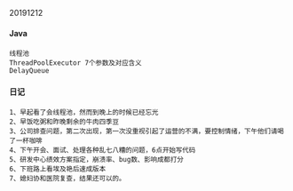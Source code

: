 20191212

#### Java
```
线程池
ThreadPoolExecutor 7个参数及对应含义
DelayQueue

```


#### 日记
```
1、早起看了会线程池，然而到晚上的时候已经忘光
2、早饭吃粥和昨晚剩余的牛肉四季豆
3、公司排查问题，第二次出现，第一次没重视引起了运营的不满，要控制情绪，下午他们请喝了一杯咖啡
4、下午开会、面试、处理各种乱七八糟的问题，6点开始写代码
5、研发中心绩效方案指定，崩溃率、bug数、影响成都打分
6、下班路上看埃及艳后速成版本
7、媳妇协和医院复查，结果还可以的。
```
